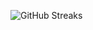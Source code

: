 ![GitHub Streaks](https://github-streaks-mqc9.onrender.com/streak/happilli/image?theme=midnight&cache_bust=1743537506&lang=ja)
